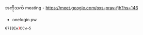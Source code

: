 အကိုသက် meating - https://meet.google.com/pxs-prav-fjh?hs=146

- onelogin pw 
```bash
67{BIw)DCw~5
```
